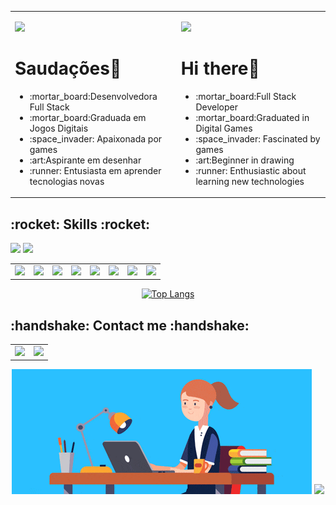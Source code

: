 <table align = "center">
        <tr>
                <td>
                        <div>
                                <p align = "left">
                                         <img src = "https://github.githubassets.com/images/icons/emoji/unicode/1f1e7-1f1f7.png?v8"/>                      
                                        <h1>Saudações👋</h1>
                        <ul>
                                <li>:mortar_board:Desenvolvedora Full Stack</li>
                                <li>:mortar_board:Graduada em Jogos Digitais</li>
                                <li>:space_invader: Apaixonada por games</li>
                                <li>:art:Aspirante em desenhar</li>
                                <li>:runner: Entusiasta em aprender tecnologias novas</li>
                                </div>
                </td>
                <td>
                        <div>
                                <p align = "left">
                                        <img src = "https://github.githubassets.com/images/icons/emoji/unicode/1f1fa-1f1f8.png?v8"/>
                                        <h1>Hi there👋</h1>
                        <ul>                
                                <li>:mortar_board:Full Stack Developer</li>
                                <li>:mortar_board:Graduated in Digital Games</li>
                                <li>:space_invader: Fascinated by games</li>
                                <li>:art:Beginner in drawing</li>
                                <li>:runner: Enthusiastic about learning new technologies</li>
                                
                       
                  
</table>         
<p align = "center">
<h2><bold> :rocket: Skills :rocket: </bold></h2> </p>
<p align = "left">
<a href = "">
<img src = "https://img.shields.io/github/followers/tatiantunes?style=social"/></a>
<a href = "">
<img src = "https://img.shields.io/github/watchers/tatiantunes/tatiantunes?style=social"/></a>
</p>
<table align = "center">
        <tr>
        <td>
            <div>
                <img src="https://img.shields.io/badge/Java-ED8B00?style=for-the-badge&logo=java&logoColor=white"/>
            </div>
        </td>
            <td>
                <div>
              <img src = "https://img.shields.io/badge/PHP-777BB4?style=for-the-badge&logo=php&logoColor=white" />
            </div>
        </td>
          <td>
            <div>
              <img src = "https://img.shields.io/badge/CSS3-1572B6?style=for-the-badge&logo=css3&logoColor=white" />
            </div>
        </td>
          <td>
            <div>
           <img src = 
                "https://img.shields.io/badge/HTML5-E34F26?style=for-the-badge&logo=html5&logoColor=white"/>
            </div>
        </td>
           <td>
            <div>
          <img src = "https://img.shields.io/badge/Python-3776AB?style=for-the-badge&logo=python&logoColor=white"/>
            </div>
        </td>
         <td>
            <div>
         <img src = "https://camo.githubusercontent.com/90a2f2eef5a9a6b15801e0b5b3c63f0a05ff51272a2a65ba3a0e337e89f9cb4d/68747470733a2f2f696d672e736869656c64732e696f2f62616467652f2d4769744875622d3138313731373f7374796c653d706c6173746963266c6f676f3d676974687562"/>
            </div>
        </td>
         <td>
            <div>
      <img src = "https://camo.githubusercontent.com/b85dffbd82a08945f5f2833e3a5e958ec894d31cd58ccc6192efe16957c5a5f2/68747470733a2f2f696d672e736869656c64732e696f2f62616467652f2d4a6176615363726970742d626c61636b3f7374796c653d706c6173746963266c6f676f3d6a617661736372697074"/>
            </div>
        </td>
          <td>
            <div>
    <img src = "https://camo.githubusercontent.com/e06b2c1d10250975f17992d147486a5efc58e89d735dbbd6e200301dd3d5bb90/68747470733a2f2f696d672e736869656c64732e696f2f62616467652f6d7973716c2d3434373941312e7376673f267374796c653d666f722d7468652d6261646765266c6f676f3d6d7973716c266c6f676f436f6c6f723d7768697465"/>
            </div>
        </td>
        </tr>
    </table>

<div align = "center">

[![Top Langs](https://github-readme-stats.vercel.app/api/top-langs/?username=tatiantunes&layout=compact)](https://github.com/tatiantunes/github-readme-stats)
</div>





<h2><bold>:handshake: Contact me :handshake:</bold></h2> 
<table align = "center">
        <tr>
        <td>
            <div>
               <a href = "https://www.facebook.com/tatiane.t.ant/">
<img src = "https://img.shields.io/badge/facebook-%231877F2.svg?&style=for-the-badge&logo=facebook&logoColor=white"/></a>
            </div>
        </td>
          <td>
            <div>
              <a href = "https://www.linkedin.com/in/tati-antunes/">
<img src="https://img.shields.io/badge/linkedin-%230077B5.svg?&style=for-the-badge&logo=linkedin&logoColor=white" /></a>
            </div>
        </td>        
      </tr>
 </table>       



<div align = "center">

![Gif](https://github.com/tatiantunes/tatiantunes/raw/main/menina.gif)
<img src = "https://forthebadge.com/images/badges/built-with-love.svg"/>
</div>








